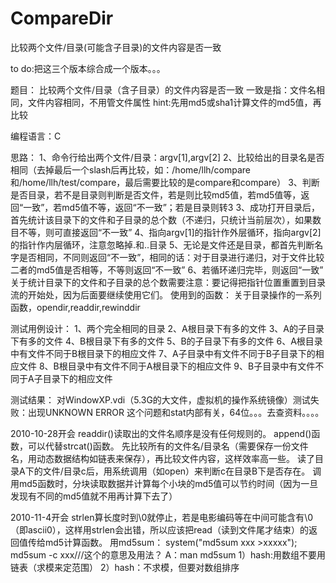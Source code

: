 CompareDir
==========

比较两个文件/目录(可能含子目录)的文件内容是否一致

to do:把这三个版本综合成一个版本。。。

题目：
比较两个文件/目录（含子目录）的文件内容是否一致
一致是指：文件名相同，文件内容相同，不用管文件属性
hint:先用md5或sha1计算文件的md5值，再比较

编程语言：C

思路：
1、命令行给出两个文件/目录：argv[1],argv[2]
2、比较给出的目录名是否相同（去掉最后一个slash后再比较，如：/home/llh/compare和/home/llh/test/compare，最后需要比较的是compare和compare）
3、判断是否目录，若不是目录则判断是否文件，若是则比较md5值，若md5值等，返回“一致”，若md5值不等，返回“不一致”；若是目录则转3
3、成功打开目录后，首先统计该目录下的文件和子目录的总个数（不递归，只统计当前层次），如果数目不等，则可直接返回“不一致”
4、指向argv[1]的指针作外层循环，指向argv[2]的指针作内层循环，注意忽略掉.和..目录
5、无论是文件还是目录，都首先判断名字是否相同，不同则返回“不一致”，相同的话：对于目录进行递归，对于文件比较二者的md5值是否相等，不等则返回“不一致”
6、若循环递归完毕，则返回“一致”
关于统计目录下的文件和子目录的总个数需要注意：要记得把指针位置重置到目录流的开始处，因为后面要继续使用它们。
使用到的函数：
关于目录操作的一系列函数，opendir,readdir,rewinddir


测试用例设计：
1、两个完全相同的目录
2、A根目录下有多的文件
3、A的子目录下有多的文件
4、B根目录下有多的文件
5、B的子目录下有多的文件
6、A根目录中有文件不同于B根目录下的相应文件
7、A子目录中有文件不同于B子目录下的相应文件
8、B根目录中有文件不同于A根目录下的相应文件
9、B子目录中有文件不同于A子目录下的相应文件

测试结果：
对WindowXP.vdi（5.3G的大文件，虚拟机的操作系统镜像）测试失败：出现UNKNOWN ERROR
这个问题和stat内部有关，64位。。。去查资料。。。。

2010-10-28开会
readdir()读取出的文件名顺序是没有任何规则的。
append()函数，可以代替strcat()函数。
先比较所有的文件名/目录名（需要保存一份文件名，用动态数据结构如链表来保存），再比较文件内容，这样效率高一些。
读了目录A下的文件/目录c后，用系统调用（如open）来判断c在目录B下是否存在。
调用md5函数时，分块读取数据并计算每个小块的md5值可以节约时间（因为一旦发现有不同的md5值就不用再计算下去了）

2010-11-4开会
strlen算长度时到\0就停止，若是电影编码等在中间可能含有\0（即ascii0），这样用strlen会出错，所以应该把read（读到文件尾才结束）的返回值传给md5计算函数。
用md5sum：
system("md5sum xxx >xxxxx");
md5sum -c xxx///这个的意思及用法？
A：man md5sum
1）hash:用数组不要用链表（求模来定范围）
2）hash：不求模，但要对数组排序
